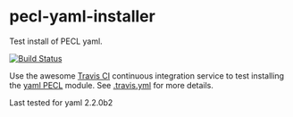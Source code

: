 pecl-yaml-installer
===================

Test install of PECL yaml.

[![Build Status](https://travis-ci.org/bd808/pecl-yaml-installer.png?branch=master)](https://travis-ci.org/bd808/pecl-yaml-installer)

Use the awesome [Travis CI][] continuous integration service to test
installing the [yaml PECL][] module. See [.travis.yml][] for more details.

Last tested for yaml 2.2.0b2

[Travis CI]: http://about.travis-ci.org/
[yaml PECL]: http://pecl.php.net/package/yaml
[.travis.yml]: .travis.yml
